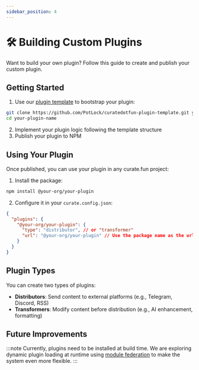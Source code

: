 ```yaml
---
sidebar_position: 4
---
```


# 🛠️ Building Custom Plugins

Want to build your own plugin? Follow this guide to create and publish your custom plugin.

## Getting Started

1. Use our [plugin template](https://github.com/PotLock/curatedotfun-plugin-template) to bootstrap your plugin:

```bash
git clone https://github.com/PotLock/curatedotfun-plugin-template.git your-plugin-name
cd your-plugin-name
```

2. Implement your plugin logic following the template structure
3. Publish your plugin to NPM

## Using Your Plugin

Once published, you can use your plugin in any curate.fun project:

1. Install the package:

```bash
npm install @your-org/your-plugin
```

2. Configure it in your `curate.config.json`:

```json
{
  "plugins": {
    "@your-org/your-plugin": {
      "type": "distributor", // or "transformer"
      "url": "@your-org/your-plugin" // Use the package name as the url
    }
  }
}
```

## Plugin Types

You can create two types of plugins:

- **Distributors**: Send content to external platforms (e.g., Telegram, Discord, RSS)
- **Transformers**: Modify content before distribution (e.g., AI enhancement, formatting)

## Future Improvements

:::note
Currently, plugins need to be installed at build time. We are exploring dynamic plugin loading at runtime using [module federation](https://module-federation.io/) to make the system even more flexible.
:::
